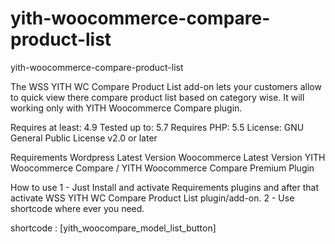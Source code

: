 # yith-woocommerce-compare-product-list
yith-woocommerce-compare-product-list


The WSS YITH WC Compare Product List add-on lets your customers allow to quick view there compare product list based on category wise. It will working only with YITH Woocommerce Compare plugin.

Requires at least: 4.9
Tested up to: 5.7
Requires PHP: 5.5
License: GNU General Public License v2.0 or later


Requirements
Wordpress Latest Version
Woocommerce Latest Version
YITH Woocommerce Compare / YITH Woocommerce Compare Premium Plugin


How to use
1 - Just Install and activate Requirements plugins and after that activate WSS YITH WC Compare Product List plugin/add-on.
2 - Use shortcode where ever you need.


shortcode : [yith_woocompare_model_list_button]